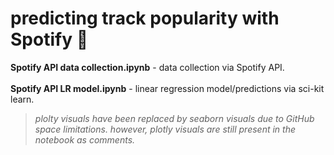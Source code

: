 # predicting track popularity with Spotify 🔮
**Spotify API data collection.ipynb** - data collection via Spotify API. </br></br>
**Spotify API LR model.ipynb** - linear regression model/predictions via sci-kit learn.
> *plolty visuals have been replaced by seaborn visuals due to GitHub space limitations. however, plotly visuals are still present in the notebook as comments.*
